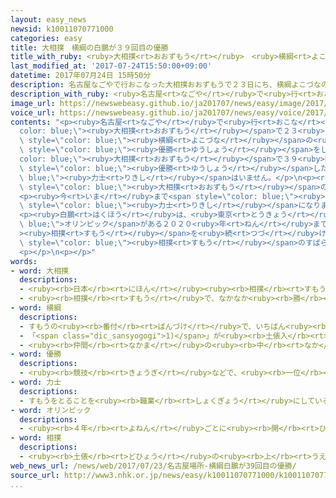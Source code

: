 ```yaml
---
layout: easy_news
newsid: k10011070771000
categories: easy
title: 大相撲　横綱の白鵬が３９回目の優勝
title_with_ruby: <ruby>大相撲<rt>おおずもう</rt></ruby>　<ruby>横綱<rt>よこづな</rt></ruby>の<ruby>白鵬<rt>はくほう</rt></ruby>が３９<ruby>回<rt>かい</rt></ruby><ruby>目<rt>め</rt></ruby>の<ruby>優勝<rt>ゆうしょう</rt></ruby>
last_modified_at: '2017-07-24T15:50:00+09:00'
datetime: 2017年07月24日 15時50分
description: 名古屋なごやで行おこなった大相撲おおずもうで２３日にち、横綱よこづなの白鵬はくほうが３９回かい目めの優勝ゆうしょうをしました。
description_with_ruby: <ruby>名古屋<rt>なごや</rt></ruby>で<ruby>行<rt>おこな</rt></ruby>った<ruby>大相撲<rt>おおずもう</rt></ruby>で２３<ruby>日<rt>にち</rt></ruby>、<ruby>横綱<rt>よこづな</rt></ruby>の<ruby>白鵬<rt>はくほう</rt></ruby>が３９<ruby>回<rt>かい</rt></ruby><ruby>目<rt>め</rt></ruby>の<ruby>優勝<rt>ゆうしょう</rt></ruby>をしました。
image_url: https://newswebeasy.github.io/ja201707/news/easy/image/2017/07/24/k10011070771000.jpg
voice_url: https://newswebeasy.github.io/ja201707/news/easy/voice/2017/07/24/k10011070771000.mp3
contents: "<p><ruby>名古屋<rt>なごや</rt></ruby>で<ruby>行<rt>おこな</rt></ruby>った<span style=\"\
  color: blue;\"><ruby>大相撲<rt>おおずもう</rt></ruby></span>で２３<ruby>日<rt>にち</rt></ruby>、<span\
  \ style=\"color: blue;\"><ruby>横綱<rt>よこづな</rt></ruby></span>の<ruby>白鵬<rt>はくほう</rt></ruby>が３９<ruby>回<rt>かい</rt></ruby><ruby>目<rt>め</rt></ruby>の<span\
  \ style=\"color: blue;\"><ruby>優勝<rt>ゆうしょう</rt></ruby></span>をしました。<span style=\"\
  color: blue;\"><ruby>大相撲<rt>おおずもう</rt></ruby></span>で３９<ruby>回<rt>かい</rt></ruby>も<span\
  \ style=\"color: blue;\"><ruby>優勝<rt>ゆうしょう</rt></ruby></span>した<span style=\"color:\
  \ blue;\"><ruby>力士<rt>りきし</rt></ruby></span>はいません。</p>\n<p><ruby>白鵬<rt>はくほう</rt></ruby>は１５<ruby>歳<rt>さい</rt></ruby>のときモンゴルから<ruby>日本<rt>にっぽん</rt></ruby>に<ruby>来<rt>き</rt></ruby>ました。１６<ruby>年<rt>ねん</rt></ruby><ruby>前<rt>まえ</rt></ruby>に<ruby>初<rt>はじ</rt></ruby>めて<span\
  \ style=\"color: blue;\"><ruby>大相撲<rt>おおずもう</rt></ruby></span>の<ruby>試合<rt>しあい</rt></ruby>に<ruby>出<rt>で</rt></ruby>てから２３<ruby>日<rt>にち</rt></ruby>までに１０５０<ruby>回<rt>かい</rt></ruby><ruby>試合<rt>しあい</rt></ruby>に<ruby>勝<rt>か</rt></ruby>ちました。</p>\n\
  <p><ruby>今<rt>いま</rt></ruby>まで<span style=\"color: blue;\"><ruby>大相撲<rt>おおずもう</rt></ruby></span>では<ruby>魁皇<rt>かいおう</rt></ruby>が１０４７<ruby>回<rt>かい</rt></ruby>、<ruby>千代<rt>ちよ</rt></ruby>の<ruby>富士<rt>ふじ</rt></ruby>が１０４５<ruby>回<rt>かい</rt></ruby><ruby>試合<rt>しあい</rt></ruby>に<ruby>勝<rt>か</rt></ruby>っていました。<ruby>白鵬<rt>はくほう</rt></ruby>はいちばんたくさん<ruby>勝<rt>か</rt></ruby>った<span\
  \ style=\"color: blue;\"><ruby>力士<rt>りきし</rt></ruby></span>になりました。</p>\n<p><ruby>白鵬<rt>はくほう</rt></ruby>は「とてもうれしいです。たくさん<ruby>練習<rt>れんしゅう</rt></ruby>したから<ruby>勝<rt>か</rt></ruby>つことができました」と<ruby>話<rt>はな</rt></ruby>しました。</p>\n\
  <p><ruby>白鵬<rt>はくほう</rt></ruby>は、<ruby>東京<rt>とうきょう</rt></ruby>で<span style=\"color:\
  \ blue;\">オリンピック</span>がある２０２０<ruby>年<rt>ねん</rt></ruby>まで<span style=\"color: blue;\"\
  ><ruby>相撲<rt>すもう</rt></ruby></span>を<ruby>続<rt>つづ</rt></ruby>けて、<ruby>世界<rt>せかい</rt></ruby>の<ruby>人<rt>ひと</rt></ruby>に<span\
  \ style=\"color: blue;\"><ruby>相撲<rt>すもう</rt></ruby></span>のすばらしさを<ruby>見<rt>み</rt></ruby>せたいと<ruby>言<rt>い</rt></ruby>っています。</p>\n\
  <p></p>\n<p></p>"
words:
- word: 大相撲
  descriptions:
  - <ruby><rb>日本</rb><rt>にほん</rt></ruby><ruby><rb>相撲</rb><rt>すもう</rt></ruby><ruby><rb>協会</rb><rt>きょうかい</rt></ruby>が<ruby><rb>行</rb><rt>おこな</rt></ruby>う<ruby><rb>専門</rb><rt>せんもん</rt></ruby>の<ruby><rb>力士</rb><rt>りきし</rt></ruby>による<ruby><rb>相撲</rb><rt>すもう</rt></ruby>。
  - <ruby><rb>相撲</rb><rt>すもう</rt></ruby>で、なかなか<ruby><rb>勝</rb><rt>か</rt></ruby>ち<ruby><rb>負</rb><rt>ま</rt></ruby>けの<ruby><rb>決</rb><rt>き</rt></ruby>まらない<ruby><rb>力</rb><rt>ちから</rt></ruby>の<ruby><rb>入</rb><rt>はい</rt></ruby>った<ruby><rb>取組</rb><rt>とりくみ</rt></ruby>。
- word: 横綱
  descriptions:
  - すもうの<ruby><rb>番付</rb><rt>ばんづけ</rt></ruby>で、いちばん<ruby><rb>上</rb><rt>うえ</rt></ruby>の<ruby><rb>位</rb><rt>くらい</rt></ruby>。また、その<ruby><rb>力士</rb><rt>りきし</rt></ruby>。
  - 「<span class="dic_sansyogogi">1)</span>」が<ruby><rb>土俵入</rb><rt>どひょうい</rt></ruby>りのときに、<ruby><rb>腰</rb><rt>こし</rt></ruby>にしめる<ruby><rb>太</rb><rt>ふと</rt></ruby>いつな。
  - <ruby><rb>仲間</rb><rt>なかま</rt></ruby>の<ruby><rb>中</rb><rt>なか</rt></ruby>でいちばんすぐれている<ruby><rb>物</rb><rt>もの</rt></ruby>や<ruby><rb>人</rb><rt>ひと</rt></ruby>。
- word: 優勝
  descriptions:
  - <ruby><rb>競技</rb><rt>きょうぎ</rt></ruby>などで、<ruby><rb>一位</rb><rt>いちい</rt></ruby>で<ruby><rb>勝</rb><rt>か</rt></ruby>つこと。
- word: 力士
  descriptions:
  - すもうをとることを<ruby><rb>職業</rb><rt>しょくぎょう</rt></ruby>にしている<ruby><rb>人</rb><rt>ひと</rt></ruby>。すもうとり。
- word: オリンピック
  descriptions:
  - <ruby><rb>４年</rb><rt>よねん</rt></ruby>ごとに<ruby><rb>開</rb><rt>ひら</rt></ruby>かれ、<ruby><rb>世界</rb><rt>せかい</rt></ruby>じゅうの<ruby><rb>国々</rb><rt>くにぐに</rt></ruby>から<ruby><rb>選手</rb><rt>せんしゅ</rt></ruby>が<ruby><rb>参加</rb><rt>さんか</rt></ruby>する<ruby><rb>競技大会</rb><rt>きょうぎたいかい</rt></ruby>。<ruby><rb>古代</rb><rt>こだい</rt></ruby>ギリシャのオリンピアで<ruby><rb>開</rb><rt>ひら</rt></ruby>かれた<ruby><rb>古代</rb><rt>こだい</rt></ruby>オリンピックにならって、フランスのクーベルタンの<ruby><rb>力</rb><rt>ちから</rt></ruby>で、１８９６<ruby><rb>年</rb><rt>ねん</rt></ruby>にギリシャのアテネで<ruby><rb>開</rb><rt>ひら</rt></ruby>かれたのが、<ruby><rb>近代</rb><rt>きんだい</rt></ruby>オリンピックの<ruby><rb>始</rb><rt>はじ</rt></ruby>まり。<ruby><rb>五輪</rb><rt>ごりん</rt></ruby>。
- word: 相撲
  descriptions:
  - <ruby><rb>土俵</rb><rt>どひょう</rt></ruby>の<ruby><rb>上</rb><rt>うえ</rt></ruby>で、<ruby><rb>二人</rb><rt>ふたり</rt></ruby>が<ruby><rb>取</rb><rt>と</rt></ruby>り<ruby><rb>組</rb><rt>く</rt></ruby>み、<ruby><rb>相手</rb><rt>あいて</rt></ruby>をたおすか、<ruby><rb>外</rb><rt>そと</rt></ruby>に<ruby><rb>出</rb><rt>だ</rt></ruby>すかして<ruby><rb>勝負</rb><rt>しょうぶ</rt></ruby>を<ruby><rb>決</rb><rt>き</rt></ruby>める<ruby><rb>競技</rb><rt>きょうぎ</rt></ruby>。<ruby><rb>国技</rb><rt>こくぎ</rt></ruby>とされる。
web_news_url: /news/web/2017/07/23/名古屋場所-横綱白鵬が39回目の優勝/
source_url: http://www3.nhk.or.jp/news/easy/k10011070771000/k10011070771000.html
...
```

